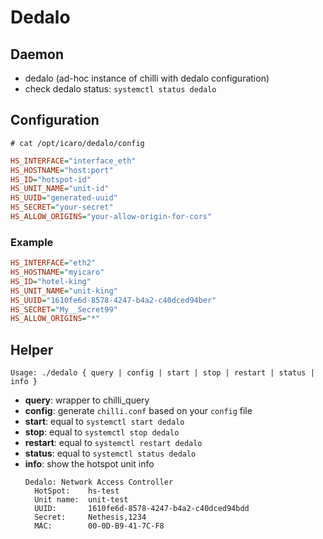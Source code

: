 # Dedalo

## Daemon
- dedalo (ad-hoc instance of chilli with dedalo configuration)
- check dedalo status: `systemctl status dedalo`

## Configuration
`# cat /opt/icaro/dedalo/config`
```ini
HS_INTERFACE="interface_eth"
HS_HOSTNAME="host:port"
HS_ID="hotspot-id"
HS_UNIT_NAME="unit-id"
HS_UUID="generated-uuid"
HS_SECRET="your-secret"
HS_ALLOW_ORIGINS="your-allow-origin-for-cors"
```

### Example
```ini
HS_INTERFACE="eth2"
HS_HOSTNAME="myicaro"
HS_ID="hotel-king"
HS_UNIT_NAME="unit-king"
HS_UUID="1610fe6d-8578-4247-b4a2-c40dced94ber"
HS_SECRET="My__Secret99"
HS_ALLOW_ORIGINS="*"
```

## Helper
`Usage: ./dedalo { query | config | start | stop | restart | status | info }`
- **query**: wrapper to chilli_query
- **config**: generate `chilli.conf` based on your `config` file
- **start**: equal to `systemctl start dedalo`
- **stop**: equal to `systemctl stop dedalo`
- **restart**: equal to `systemctl restart dedalo`
- **status**: equal to `systemctl status dedalo`
- **info**: show the hotspot unit info
  ```
  Dedalo: Network Access Controller
    HotSpot:    hs-test
    Unit name:  unit-test
    UUID:       1610fe6d-8578-4247-b4a2-c40dced94bdd
    Secret:     Nethesis,1234
    MAC:        00-0D-B9-41-7C-F8
  ```
